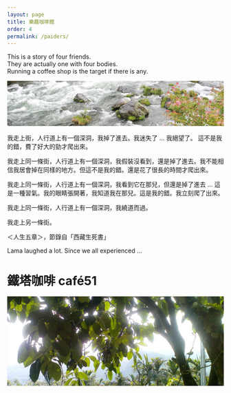 ```yaml
---
layout: page
title: 樂趣咖啡館
order: 4
permalink: /paiders/
---
```

This is a story of four friends.<br>They are actually one with four bodies.<br>Running a coffee shop is the target if there is any.

![](../assets/images/lama20.jpg)

我走上街，人行道上有一個深洞，我掉了進去。我迷失了 … 我絕望了。
這不是我的錯，費了好大的勁才爬出來。

我走上同一條街，人行道上有一個深洞，我假裝沒看到，還是掉了進去。我不能相信我居會掉在同樣的地方。但這不是我的錯。還是花了很長的時間才爬出來。

我走上同一條街，人行道上有一個深洞，我看到它在那兒，但還是掉了進去 … 這是一種習氣。我的眼睛張開著，我知道我在那兒。這是我的錯。我立刻爬了出來。

我走上同一條街，人行道上有一個深洞，我繞道而過。

我走上另一條街。

＜人生五章＞，節錄自「西藏生死書」

Lama laughed a lot. Since we all experienced …

# 鐵塔咖啡 café51
![](../assets/images/cafe51.jpg)
